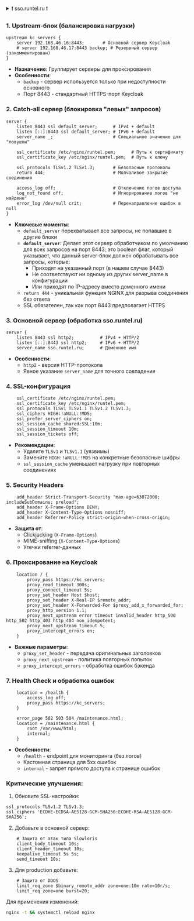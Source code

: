 <details>
<summary>❗ sso.runtel.ru ❗</summary>

```c
### /etc/nginx/sites-enabled/sso.runtel.ru
#-------------------

upstream kc_servers {
    server 192.168.46.16:8443;
    # server 192.168.46.17:8443 backup;
}

# There are  any-other-domain.com:8443  requests
# Call-all server
server {
    listen 8443 ssl default_server;
    listen [::]:8443 ssl default_server;
    server_name _;
    
    # Really sertificates haven't beed used
    ssl_certificate /etc/nginx/runtel.pem;
    ssl_certificate_key /etc/nginx/runtel.pem;
    
    ssl_protocols TLSv1.2 TLSv1.3;
    return 444;       # Close session without answer

    # Отключаем все логи для этого блока
    access_log off;
    log_not_found off;
    error_log /dev/null crit;
}


# There are sso.runtel.ru  requests
server {
    listen 8443 ssl http2;  # 
    listen [::]:8443 ssl http2;
    server_name sso.runtel.ru;

    
    # SSL conf
    ssl_certificate /etc/nginx/runtel.pem;
    ssl_certificate_key /etc/nginx/runtel.pem;
    ssl_protocols  TLSv1 TLSv1.1 TLSv1.2 TLSv1.3;
    ssl_ciphers         HIGH:!aNULL:!MD5;
#    ssl_ciphers 'ECDHE-ECDSA-AES128-GCM-SHA256:ECDHE-RSA-AES128-GCM-SHA256:ECDHE-ECDSA-AES256-GCM-SHA384:ECDHE-RSA-AES256-GCM-SHA384:DHE-RSA-AES128-GCM-SHA256:DHE-RSA-AES256-GCM-SHA384';
    ssl_prefer_server_ciphers on;
    ssl_session_cache shared:SSL:10m;
    ssl_session_timeout 10m;
    ssl_session_tickets off;
    
    # Security headers
    add_header Strict-Transport-Security "max-age=63072000; includeSubDomains; preload";
    add_header X-Frame-Options DENY;
    add_header X-Content-Type-Options nosniff;
    add_header Referrer-Policy strict-origin-when-cross-origin;
    
    # Proxy settings
    proxy_ssl_server_name on;
    proxy_ssl_verify off;
    
    location / {
        proxy_pass https://kc_servers;
        proxy_read_timeout 300s;
        proxy_connect_timeout 5s;
        proxy_set_header Host $host;
        proxy_set_header X-Real-IP $remote_addr;
        proxy_set_header X-Forwarded-For $proxy_add_x_forwarded_for;
        proxy_http_version 1.1;
        proxy_next_upstream error timeout invalid_header http_500 http_502 http_403 http_404 non_idempotent;
        proxy_next_upstream_timeout 5;
        proxy_intercept_errors on;
    }
    
    location = /health {
        access_log off;
        proxy_pass https://kc_servers;
    }
    
    error_page 502 503 504 /maintenance.html;
    location = /maintenance.html {
        root /var/www/html;
        internal;
    }
```
</details>




### 1. Upstream-блок (балансировка нагрузки)
```nginx
upstream kc_servers {
    server 192.168.46.16:8443;       # Основной сервер Keycloak
    # server 192.168.46.17:8443 backup; # Резервный сервер (закомментирован)
}
```
- **Назначение**: Группирует серверы для проксирования
- **Особенности**:
  - `backup` - сервер используется только при недоступности основного
  - Порт 8443 - стандартный HTTPS-порт Keycloak

### 2. Catch-all сервер (блокировка "левых" запросов)
```nginx
server {
    listen 8443 ssl default_server;      # IPv4 + default
    listen [::]:8443 ssl default_server; # IPv6 + default
    server_name _;                       # Специальное значение для "ловушки"
    
    ssl_certificate /etc/nginx/runtel.pem;      # Путь к сертификату
    ssl_certificate_key /etc/nginx/runtel.pem;  # Путь к ключу
    
    ssl_protocols TLSv1.2 TLSv1.3;       # Безопасные протоколы
    return 444;                          # Молчаливое закрытие соединения
    
    access_log off;                      # Отключение логов доступа
    log_not_found off;                   # Игнорирование логов "не найдено"
    error_log /dev/null crit;            # Перенаправление ошибок в null
}
```
- **Ключевые моменты**:
  - `default_server` перехватывает все запросы, не попавшие в другие блоки
  - **`default_server`**: Делает этот сервер обработчиком по умолчанию для всех запросов на порт 8443; это boolean флаг, который указывает, что данный server-блок должен обрабатывать все запросы, которые:
    - Приходят на указанный порт (в нашем случае 8443)
    - Не соответствуют ни одному из других server_name в конфигурации
    - Или приходят по IP-адресу вместо доменного имени
  - `return 444` - уникальная функция NGINX для разрыва соединения без ответа
  - SSL обязателен, так как порт 8443 предполагает HTTPS

### 3. Основной сервер (обработка sso.runtel.ru)
```nginx
server {
    listen 8443 ssl http2;          # IPv4 + HTTP/2
    listen [::]:8443 ssl http2;     # IPv6 + HTTP/2
    server_name sso.runtel.ru;      # Доменное имя
```
- **Особенности**:
  - `http2` - версия HTTP-протокола
  - Явное указание `server_name` для точного совпадения

### 4. SSL-конфигурация
```nginx
    ssl_certificate /etc/nginx/runtel.pem;
    ssl_certificate_key /etc/nginx/runtel.pem;
    ssl_protocols TLSv1 TLSv1.1 TLSv1.2 TLSv1.3;
    ssl_ciphers HIGH:!aNULL:!MD5;
    ssl_prefer_server_ciphers on;
    ssl_session_cache shared:SSL:10m;
    ssl_session_timeout 10m;
    ssl_session_tickets off;
```
- **Рекомендации**:
  - Удалите `TLSv1` и `TLSv1.1` (уязвимы)
  - Замените `HIGH:!aNULL:!MD5` на конкретные безопасные шифры
  - `ssl_session_cache` уменьшает нагрузку при повторных соединениях

### 5. Security Headers
```nginx
    add_header Strict-Transport-Security "max-age=63072000; includeSubDomains; preload";
    add_header X-Frame-Options DENY;
    add_header X-Content-Type-Options nosniff;
    add_header Referrer-Policy strict-origin-when-cross-origin;
```
- **Защита от**:
  - Clickjacking (`X-Frame-Options`)
  - MIME-sniffing (`X-Content-Type-Options`)
  - Утечки referrer-данных

### 6. Проксирование на Keycloak
```nginx
    location / {
        proxy_pass https://kc_servers;
        proxy_read_timeout 300s;
        proxy_connect_timeout 5s;
        proxy_set_header Host $host;
        proxy_set_header X-Real-IP $remote_addr;
        proxy_set_header X-Forwarded-For $proxy_add_x_forwarded_for;
        proxy_http_version 1.1;
        proxy_next_upstream error timeout invalid_header http_500 http_502 http_403 http_404 non_idempotent;
        proxy_next_upstream_timeout 5;
        proxy_intercept_errors on;
    }
```
- **Важные параметры**:
  - `proxy_set_header` - передача оригинальных заголовков
  - `proxy_next_upstream` - политика повторных попыток
  - `proxy_intercept_errors` - обработка ошибок бэкенда

### 7. Health Check и обработка ошибок
```nginx
    location = /health {
        access_log off;
        proxy_pass https://kc_servers;
    }
    
    error_page 502 503 504 /maintenance.html;
    location = /maintenance.html {
        root /var/www/html;
        internal;
    }
```
- **Особенности**:
  - `/health` - endpoint для мониторинга (без логов)
  - Кастомная страница для 5xx ошибок
  - `internal` - запрет прямого доступа к странице ошибок

### Критические улучшения:
1. Обновите SSL-настройки:
```nginx
ssl_protocols TLSv1.2 TLSv1.3;
ssl_ciphers 'ECDHE-ECDSA-AES128-GCM-SHA256:ECDHE-RSA-AES128-GCM-SHA256';
```

2. Добавьте в основной сервер:
```nginx
    # Защита от атак типа Slowloris
    client_body_timeout 10s;
    client_header_timeout 10s;
    keepalive_timeout 5s 5s;
    send_timeout 10s;
```

3. Для production добавьте:
```nginx
    # Защита от DDOS
    limit_req_zone $binary_remote_addr zone=one:10m rate=10r/s;
    limit_req zone=one burst=20;
```

Для применения изменений:
```bash
nginx -t && systemctl reload nginx
```
